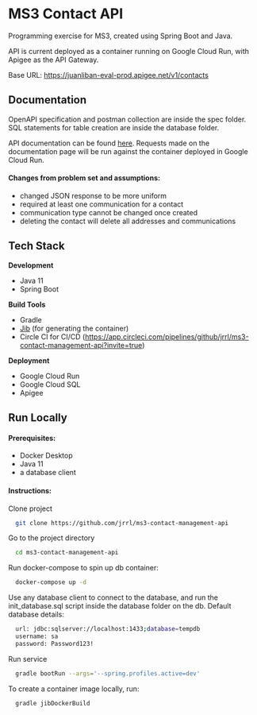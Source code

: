 # MS3 Contact API

Programming exercise for MS3, created using Spring Boot and Java.

API is current deployed as a container running on Google Cloud Run, with Apigee as the API Gateway.

Base URL: https://juanliban-eval-prod.apigee.net/v1/contacts

## Documentation

OpenAPI specification and postman collection are inside the spec folder. SQL statements for table creation are inside the database folder.

API documentation can be found [here](https://juanliban-eval-ms3.apigee.io/docs/ms3-contact-api/1/overview). Requests made on the documentation page will be run against the container deployed in Google Cloud Run.

#### Changes from problem set and assumptions:
- changed JSON response to be more uniform
- required at least one communication for a contact
- communication type cannot be changed once created
- deleting the contact will delete all addresses and communications

## Tech Stack
**Development**

- Java 11
- Spring Boot

**Build Tools**
- Gradle
- [Jib](https://github.com/GoogleContainerTools/jib) (for generating the container)
- Circle CI for CI/CD (https://app.circleci.com/pipelines/github/jrrl/ms3-contact-management-api?invite=true)

**Deployment**
- Google Cloud Run
- Google Cloud SQL
- Apigee

## Run Locally

#### Prerequisites:
- Docker Desktop
- Java 11
- a database client

#### Instructions:

Clone project

```bash
  git clone https://github.com/jrrl/ms3-contact-management-api
```

Go to the project directory

```bash
  cd ms3-contact-management-api
```

Run docker-compose to spin up db container:

```bash
  docker-compose up -d
```

Use any database client to connect to the database, and run the init_database.sql script inside the database folder on the db.
Default database details:
```bash
  url: jdbc:sqlserver://localhost:1433;database=tempdb
  username: sa
  password: Password123!
```

Run service

```bash
  gradle bootRun --args='--spring.profiles.active=dev'
```

To create a container image locally, run:

```bash
  gradle jibDockerBuild
```